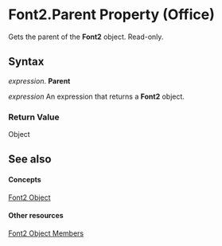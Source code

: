 
# Font2.Parent Property (Office)

Gets the parent of the  **Font2** object. Read-only.


## Syntax

 _expression_. **Parent**

 _expression_ An expression that returns a **Font2** object.


### Return Value

Object


## See also


#### Concepts


[Font2 Object](8e892c52-56d9-72bd-2893-b15a17cd59ae.md)
#### Other resources


[Font2 Object Members](8c91a433-b474-486a-4c03-eb9f7b44ecb0.md)
